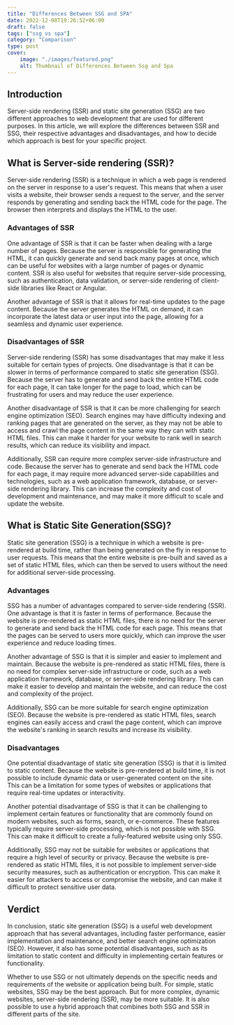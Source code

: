 ```yaml
---
title: "Differences Between SSG and SPA"
date: 2022-12-08T19:26:52+06:00
draft: false
tags: ["ssg vs spa"]
category: "Comparison"
type: post
cover:
    image: "./images/featured.png"
    alt: Thumbnail of Differences Between Ssg and Spa
---
```


## Introduction

Server-side rendering (SSR) and static site generation (SSG) are two different approaches to web development that are used for different purposes. In this article, we will explore the differences between SSR and SSG, their respective advantages and disadvantages, and how to decide which approach is best for your specific project. 

## What is Server-side rendering (SSR)?

Server-side rendering (SSR) is a technique in which a web page is rendered on the server in response to a user's request. This means that when a user visits a website, their browser sends a request to the server, and the server responds by generating and sending back the HTML code for the page. The browser then interprets and displays the HTML to the user.

### Advantages of SSR

One advantage of SSR is that it can be faster when dealing with a large number of pages. Because the server is responsible for generating the HTML, it can quickly generate and send back many pages at once, which can be useful for websites with a large number of pages or dynamic content. SSR is also useful for websites that require server-side processing, such as authentication, data validation, or server-side rendering of client-side libraries like React or Angular.

Another advantage of SSR is that it allows for real-time updates to the page content. Because the server generates the HTML on demand, it can incorporate the latest data or user input into the page, allowing for a seamless and dynamic user experience.

### Disadvantages of SSR

Server-side rendering (SSR) has some disadvantages that may make it less suitable for certain types of projects. One disadvantage is that it can be slower in terms of performance compared to static site generation (SSG). Because the server has to generate and send back the entire HTML code for each page, it can take longer for the page to load, which can be frustrating for users and may reduce the user experience.

Another disadvantage of SSR is that it can be more challenging for search engine optimization (SEO). Search engines may have difficulty indexing and ranking pages that are generated on the server, as they may not be able to access and crawl the page content in the same way they can with static HTML files. This can make it harder for your website to rank well in search results, which can reduce its visibility and impact.

Additionally, SSR can require more complex server-side infrastructure and code. Because the server has to generate and send back the HTML code for each page, it may require more advanced server-side capabilities and technologies, such as a web application framework, database, or server-side rendering library. This can increase the complexity and cost of development and maintenance, and may make it more difficult to scale and update the website.

## What is Static Site Generation(SSG)?

Static site generation (SSG) is a technique in which a website is pre-rendered at build time, rather than being generated on the fly in response to user requests. This means that the entire website is pre-built and saved as a set of static HTML files, which can then be served to users without the need for additional server-side processing.

### Advantages

SSG has a number of advantages compared to server-side rendering (SSR). One advantage is that it is faster in terms of performance. Because the website is pre-rendered as static HTML files, there is no need for the server to generate and send back the HTML code for each page. This means that the pages can be served to users more quickly, which can improve the user experience and reduce loading times.

Another advantage of SSG is that it is simpler and easier to implement and maintain. Because the website is pre-rendered as static HTML files, there is no need for complex server-side infrastructure or code, such as a web application framework, database, or server-side rendering library. This can make it easier to develop and maintain the website, and can reduce the cost and complexity of the project.

Additionally, SSG can be more suitable for search engine optimization (SEO). Because the website is pre-rendered as static HTML files, search engines can easily access and crawl the page content, which can improve the website's ranking in search results and increase its visibility.

### Disadvantages

One potential disadvantage of static site generation (SSG) is that it is limited to static content. Because the website is pre-rendered at build time, it is not possible to include dynamic data or user-generated content on the site. This can be a limitation for some types of websites or applications that require real-time updates or interactivity.

Another potential disadvantage of SSG is that it can be challenging to implement certain features or functionality that are commonly found on modern websites, such as forms, search, or e-commerce. These features typically require server-side processing, which is not possible with SSG. This can make it difficult to create a fully-featured website using only SSG.

Additionally, SSG may not be suitable for websites or applications that require a high level of security or privacy. Because the website is pre-rendered as static HTML files, it is not possible to implement server-side security measures, such as authentication or encryption. This can make it easier for attackers to access or compromise the website, and can make it difficult to protect sensitive user data.

## Verdict

In conclusion, static site generation (SSG) is a useful web development approach that has several advantages, including faster performance, easier implementation and maintenance, and better search engine optimization (SEO). However, it also has some potential disadvantages, such as its limitation to static content and difficulty in implementing certain features or functionality.

Whether to use SSG or not ultimately depends on the specific needs and requirements of the website or application being built. For simple, static websites, SSG may be the best approach. But for more complex, dynamic websites, server-side rendering (SSR), may be more suitable. It is also possible to use a hybrid approach that combines both SSG and SSR in different parts of the site.